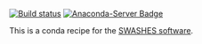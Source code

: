 [![Build status](https://ci.appveyor.com/api/projects/status/edr6mmissi8e4275/branch/master?svg=true)](https://ci.appveyor.com/project/lrntct/swashes-conda/branch/master)
[![Anaconda-Server Badge](https://anaconda.org/lrntct/swashes/badges/installer/conda.svg)](https://anaconda.org/lrntct/swashes)

This is a conda recipe for the [SWASHES software](https://sourcesup.renater.fr/projects/swashes/).

